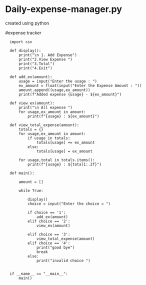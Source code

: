 # Daily-expense-manager.py
created using python

#expense tracker

      import csv
      
      def display():
          print("\n 1. Add Expense")
          print("2.View Expense ")
          print("3.Total")
          print("4.Exit")
          
      def add_ex(amount):
          usage = input("Enter the usage : ")
          ex_amount = float(input("Enter the Expense Amount : "))
          amount.append((usage,ex_amount))
          print(f"Added expense {usage} - ${ex_amount}")
          
      def view_ex(amount):
          print("\n All expense ") 
          for usage,ex_amount in amount:
              print(f"{usage} : ${ex_amount}")
              
      def view_total_expense(amount):
          totals = {}
          for usage,ex_amount in amount:
              if usage in totals:
                  totals[usage] += ex_amount
              else:
                  totals[usage] = ex_amount
                
          for usage,total in totals.items():
              print(f"{usage} : ${total1:.2f}")
              
      def main():
          
          amount = []
          
          while True:
              
              display()
              choice = input("Enter the choice = ")  
              
              if choice == '1':
                  add_ex(amount)
              elif choice == '2':
                  view_ex(amount)
                  
              elif choice == '3':
                  view_total_expense(amount)
              elif choice == '4':
                  print("good bye")
                  break
              else:
                  print("invalid choice ")
                  
              
      if __name__ == "__main__":
          main()

          
            
                
                      
                           
    
    
        
